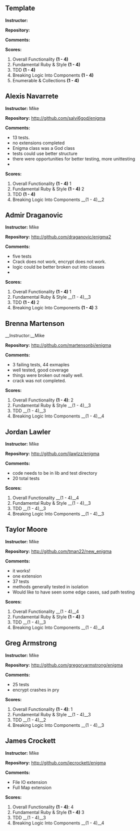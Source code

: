 ## Template

__Instructor:__

__Repository:__

__Comments:__

__Scores:__

1. Overall Functionality __(1 - 4)__
2. Fundamental Ruby & Style __(1 - 4)__
3. TDD __(1 - 4)__
4. Breaking Logic Into Components __(1 - 4)__
5. Enumerable & Collections __(1 - 4)__

## Alexis Navarrete

__Instructor:__ Mike

__Repository:__ http://github.com/salvi6god/enigma

__Comments:__

* 13 tests.
* no extensions completed
* Enigma class was a God class
* tests could use better structure
* there were opportunities for better testing, more unittesting
*

__Scores:__
1. Overall Functionality __(1 - 4)__ 1
2. Fundamental Ruby & Style __(1 - 4)__ 2
3. TDD __(1 - 4)__
4. Breaking Logic Into Components __(1 - 4)__2


## Admir Draganovic

__Instructor:__ Mike

__Repository:__ http://github.com/draganovic/enigma2

__Comments:__

* five tests
* Crack does not work, encrypt does not work.
* logic could be better broken out into classes
*

__Scores:__

1. Overall Functionality __(1 - 4)__ 1
2. Fundamental Ruby & Style __(1 - 4)__3
3. TDD __(1 - 4)__ 2
4. Breaking Logic Into Components __(1 - 4)__ 3



## Brenna Martenson

__Instructor:__Mike

__Repository:__ http://github.com/martensonbj/enigma

__Comments:__

* 3 failing tests, 44 exmaples
* well tested, good coverage
* things were broken out really well.
* crack was not completed.

__Scores:__

1. Overall Functionality __(1 - 4)__: 2
2. Fundamental Ruby & Style __(1 - 4)__3
3. TDD __(1 - 4)__3
4. Breaking Logic Into Components __(1 - 4)__4

## Jordan Lawler

__Instructor:__ Mike

__Repository:__ http://github.com/jlawlzz/enigma

__Comments:__

* code needs to be in lib and test directory
* 20 total tests

__Scores:__

1. Overall Functionality __(1 - 4)__4
2. Fundamental Ruby & Style __(1 - 4)__3
3. TDD __(1 - 4)__3
4. Breaking Logic Into Components __(1 - 4)__3

## Taylor Moore

__Instructor:__ Mike

__Repository:__ http://github.com/tman22/new_enigma

__Comments:__

* it works!
* one extension
* 37 tests
* methods generally tested in isolation
* Would like to have seen some edge cases, sad path testing

__Scores:__

1. Overall Functionality __(1 - 4)__4
2. Fundamental Ruby & Style __(1 - 4)__ 3
3. TDD __(1 - 4)__3
4. Breaking Logic Into Components __(1 - 4)__4


## Greg Armstrong

__Instructor:__ Mike

__Repository:__ http://github.com/gregoryarmstrong/enigma

__Comments:__

* 25 tests
* encrypt crashes in pry


__Scores:__

1. Overall Functionality __(1 - 4)__: 1
2. Fundamental Ruby & Style __(1 - 4)__3
3. TDD __(1 - 4)__2
4. Breaking Logic Into Components __(1 - 4)__3

## James Crockett

__Instructor:__ Mike

__Repository:__ http://github.com/jecrockett/enigma

__Comments:__

* File IO extension
* Full Map extension

__Scores:__

1. Overall Functionality __(1 - 4)__: 4
2. Fundamental Ruby & Style __(1 - 4)__ 3
3. TDD __(1 - 4)__3
4. Breaking Logic Into Components __(1 - 4)__4


